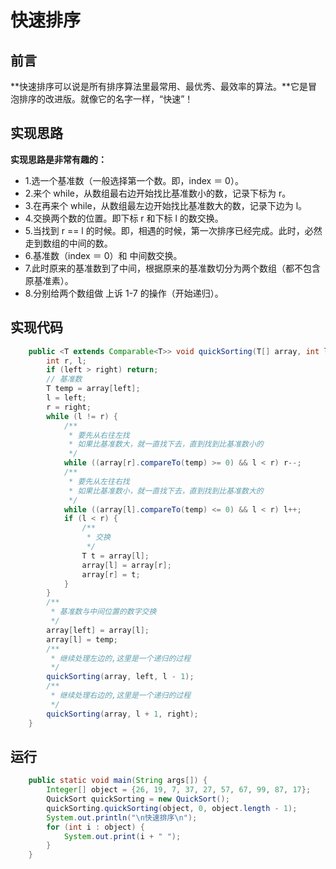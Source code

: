 快速排序
==


## 前言

**快速排序可以说是所有排序算法里最常用、最优秀、最效率的算法。**它是冒泡排序的改进版。就像它的名字一样，“快速”！



## 实现思路

**实现思路是非常有趣的：**
- 1.选一个基准数（一般选择第一个数。即，index ＝ 0）。
- 2.来个 while，从数组最右边开始找比基准数小的数，记录下标为 r。
- 3.在再来个 while，从数组最左边开始找比基准数大的数，记录下边为 l。
- 4.交换两个数的位置。即下标 r 和下标 l 的数交换。
- 5.当找到 r == l 的时候。即，相遇的时候，第一次排序已经完成。此时，必然走到数组的中间的数。
- 6.基准数（index ＝ 0）和 中间数交换。
- 7.此时原来的基准数到了中间，根据原来的基准数切分为两个数组（都不包含原基准素）。
- 8.分别给两个数组做 上诉 1-7 的操作（开始递归）。



## 实现代码

```Java
    public <T extends Comparable<T>> void quickSorting(T[] array, int left, int right) {
        int r, l;
        if (left > right) return;
        // 基准数
        T temp = array[left];
        l = left;
        r = right;
        while (l != r) {
            /**
             * 要先从右往左找
             * 如果比基准数大，就一直找下去，直到找到比基准数小的
             */
            while ((array[r].compareTo(temp) >= 0) && l < r) r--;
            /**
             * 要先从左往右找
             * 如果比基准数小，就一直找下去，直到找到比基准数大的
             */
            while ((array[l].compareTo(temp) <= 0) && l < r) l++;
            if (l < r) {
                /**
                 * 交换
                 */
                T t = array[l];
                array[l] = array[r];
                array[r] = t;
            }
        }
        /**
         * 基准数与中间位置的数字交换
         */
        array[left] = array[l];
        array[l] = temp;
        /**
         * 继续处理左边的,这里是一个递归的过程
         */
        quickSorting(array, left, l - 1);
        /**
         * 继续处理右边的,这里是一个递归的过程
         */
        quickSorting(array, l + 1, right);
    }
```



## 运行

```Java
    public static void main(String args[]) {
        Integer[] object = {26, 19, 7, 37, 27, 57, 67, 99, 87, 17};
        QuickSort quickSorting = new QuickSort();
        quickSorting.quickSorting(object, 0, object.length - 1);
        System.out.println("\n快速排序\n");
        for (int i : object) {
            System.out.print(i + " ");
        }
    } 
```

